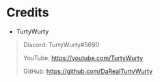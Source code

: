 # Credits
- TurtyWurty
> Discord: TurtyWurty#5690
> 
> YouTube: https://youtube.com/TurtyWurty
> 
> GitHub: https://github.com/DaRealTurtyWurty
